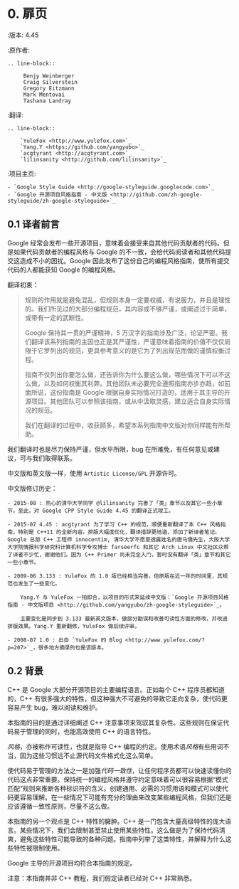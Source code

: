 # 0. 扉页

:版本:   4.45

:原作者:

    .. line-block::

         Benjy Weinberger
         Craig Silverstein
         Gregory Eitzmann
         Mark Mentovai
         Tashana Landray

:翻译:

    .. line-block::

        `YuleFox <http://www.yulefox.com>`_
        `Yang.Y <https://github.com/yangyubo>`_
        `acgtyrant <http://acgtyrant.com>`_
        `lilinsanity <http://github.com/lilinsanity>`_

:项目主页:

    - `Google Style Guide <http://google-styleguide.googlecode.com>`_
    - `Google 开源项目风格指南 - 中文版 <http://github.com/zh-google-styleguide/zh-google-styleguide>`_

## 0.1 译者前言

Google 经常会发布一些开源项目，意味着会接受来自其他代码贡献者的代码。但是如果代码贡献者的编程风格与 Google 的不一致，会给代码阅读者和其他代码提交这造成不小的困扰。Google 因此发布了这份自己的编程风格指南，使所有提交代码的人都能获知 Google 的编程风格。

翻译初衷：

> 规则的作用就是避免混乱，但规则本身一定要权威，有说服力，并且是理性的。我们所见过的大部分编程规范，其内容或不够严谨，或阐述过于简单，或带有一定的武断性。
>
> Google 保持其一贯的严谨精神，5 万汉字的指南涉及广泛，论证严密。我们翻译该系列指南的主因也正是其严谨性，严谨意味着指南的价值不仅仅局限于它罗列出的规范，更具参考意义的是它为了列出规范而做的谨慎权衡过程。
>
> 指南不仅列出你要怎么做，还告诉你为什么要这么做，哪些情况下可以不这么做，以及如何权衡其利弊。其他团队未必要完全遵照指南亦步亦趋，如前面所说，这份指南是 Google 根据自身实际情况打造的，适用于其主导的开源项目。其他团队可以参照该指南，或从中汲取灵感，建立适合自身实际情况的规范。
>
> 我们在翻译的过程中，收获颇多，希望本系列指南中文版对你同样能有所帮助。

我们翻译时也是尽力保持严谨，但水平所限，bug 在所难免，有任何意见或建议，可与我们取得联系。

中文版和英文版一样，使用 `Artistic License/GPL` 开源许可。

中文版修订历史：

    - 2015-08 : 热心的清华大学同学 @lilinsanity 完善了「类」章节以及其它一些小章节。至此，对 Google CPP Style Guide 4.45 的翻译正式竣工。

    - 2015-07 4.45 : acgtyrant 为了学习 C++ 的规范，顺便重新翻译了本 C++ 风格指南，特别是 C++11 的全新内容。排版大幅度优化，翻译措辞更地道，添加了新译者笔记。Google 总部 C++ 工程师 innocentim, 清华大学不愿意透露姓名的唐马儒先生，大阪大学大学院情报科学研究科计算机科学专攻博士 farseerfc 和其它 Arch Linux 中文社区众帮了译者不少忙，谢谢他们。因为 C++ Primer 尚未完全入门，暂时没有翻译「类」章节和其它一些小章节。

    - 2009-06 3.133 : YuleFox 的 1.0 版已经相当完善，但原版在近一年的时间里，其规范也发生了一些变化。

        Yang.Y 与 YuleFox 一拍即合，以项目的形式来延续中文版：`Google 开源项目风格指南 - 中文版项目 <http://github.com/yangyubo/zh-google-styleguide>`_。

        主要变化是同步到 3.133 最新英文版本，做部分勘误和改善可读性方面的修改，并改进排版效果。Yang.Y 重新翻修，YuleFox 做后续评审。

    - 2008-07 1.0 : 出自 `YuleFox 的 Blog <http://www.yulefox.com/?p=207>`_，很多地方摘录的也是该版本。

## 0.2 背景

C++ 是 Google 大部分开源项目的主要编程语言。正如每个 C++ 程序员都知道的，C++ 有很多强大的特性，但这种强大不可避免的导致它走向复杂，使代码更容易产生 bug，难以阅读和维护。

本指南的目的是通过详细阐述 C++ 注意事项来驾驭其复杂性。这些规则在保证代码易于管理的同时，也能高效使用 C++ 的语言特性。

*风格*，亦被称作可读性，也就是指导 C++ 编程的约定。使用术语*风格*有些用词不当，因为这些习惯远不止源代码文件格式化这么简单。

使代码易于管理的方法之一是加强*代码一致性*，让任何程序员都可以快速读懂你的代码这点非常重要。保持统一的编程风格并遵守约定意味着可以很容易根据“模式匹配”规则来推断各种标识符的含义。创建通用、必需的习惯用语和模式可以使代码更容易理解。在一些情况下可能有充分的理由来改变某些编程风格，但我们还是应该遵循一致性原则，尽量不这么做。

本指南的另一个观点是 C++ 特性的臃肿。C++ 是一门包含大量高级特性的庞大语言。某些情况下，我们会限制甚至禁止使用某些特性。这么做是为了保持代码清爽，避免这些特性可能导致的各种问题。指南中列举了这类特性，并解释为什么这些特性被限制使用。

Google 主导的开源项目均符合本指南的规定。

注意：本指南并非 C++ 教程，我们假定读者已经对 C++ 非常熟悉。
